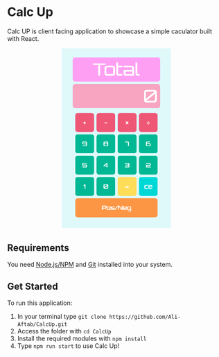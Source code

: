 # Calc Up

Calc UP is client facing application to showcase a simple caculator built with React.

<p align="center">
            <img src="/public/CalcUp.png" width="50%" height="50%" >
</p>

## Requirements

You need [Node.js/NPM](https://nodejs.org/) and [Git](https://git-scm.com/) installed into your system.

## Get Started

To run this application:

1. In your terminal type `git clone https://github.com/Ali-Aftab/CalcUp.git`
2. Access the folder with `cd CalcUp`
3. Install the required modules with `npm install`
4. Type `npm run start` to use Calc Up!
